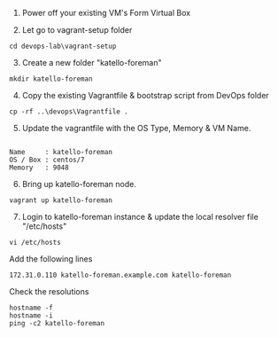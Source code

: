 1. Power off your existing VM's Form Virtual Box

2. Let go to vagrant-setup folder 
```
cd devops-lab\vagrant-setup
```

3. Create a new folder "katello-foreman"
```
mkdir katello-foreman
```

4. Copy the existing Vagrantfile & bootstrap script from DevOps folder

```
cp -rf ..\devops\Vagrantfile . 
```

5. Update the vagrantfile with the OS Type, Memory & VM Name.
```

Name     : katello-foreman
OS / Box : centos/7
Memory   : 9048
```

6. Bring up katello-foreman node. 
```
vagrant up katello-foreman
```

7. Login to katello-foreman instance & update the local resolver file "/etc/hosts"
```
vi /etc/hosts
```

Add the following lines 
```
172.31.0.110 katello-foreman.example.com katello-foreman
```

Check the resolutions 
```
hostname -f 
hostname -i 
ping -c2 katello-foreman
```
